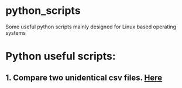 # python_scripts
Some useful python scripts mainly designed for Linux based operating systems

# Python useful scripts:

## 1. Compare two unidentical csv files. [Here](python_scripts/compare_two_csv_files.py)
